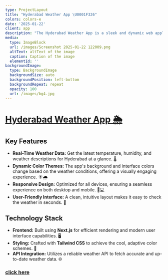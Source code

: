 ```yaml
---
type: ProjectLayout
title: "Hyderabad Weather App \U0001F326️"
colors: colors-e
date: '2025-01-22'
client: app
description: "The Hyderabad Weather App is a sleek and dynamic web application that provides real-time weather updates for Hyderabad, Telangana. Designed with a focus on user experience, this app features cool, visually pleasing colors that adapt dynamically to reflect the current weather conditions. \U0001F308"
media:
  type: ImageBlock
  url: /images/Screenshot 2025-01-22 122009.png
  altText: altText of the image
  caption: Caption of the image
  elementId: ''
backgroundImage:
  type: BackgroundImage
  backgroundSize: auto
  backgroundPosition: left-bottom
  backgroundRepeat: repeat
  opacity: 100
  url: /images/bg4.jpg
---
```

# [Hyderabad Weather App 🌦️](https://llamacoder.together.ai/share/v2/8biQJJhlUgmnw-UQ)

## Key Features

*   **Real-Time Weather Data:** Get the latest temperature, humidity, and weather descriptions for Hyderabad at a glance. 🌡️
*   **Dynamic Color Themes:** The app's background and interface colors change based on the weather conditions, offering a visually engaging experience. ☀️🌧️
*   **Responsive Design:** Optimized for all devices, ensuring a seamless experience on both desktop and mobile. 📱💻
*   **User-Friendly Interface:** A clean, intuitive layout makes it easy to check the weather in seconds. 🚀

## Technology Stack

*   **Frontend:** Built using **Next.js** for efficient rendering and modern user interface capabilities. 🖥️
*   **Styling:** Crafted with **Tailwind CSS** to achieve the cool, adaptive color schemes. 🎨
*   **API Integration:** Utilizes a reliable weather API to fetch accurate and up-to-date weather data. 🌐

### [click here](https://llamacoder.together.ai/share/v2/8biQJJhlUgmnw-UQ)

